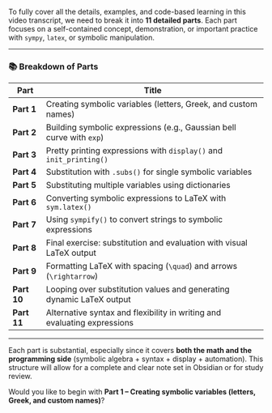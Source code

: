 To fully cover all the details, examples, and code-based learning in this video transcript, we need to break it into **11 detailed parts**. Each part focuses on a self-contained concept, demonstration, or important practice with `sympy`, `latex`, or symbolic manipulation.

---

### 📚 Breakdown of Parts

| Part        | Title                                                                    |
| ----------- | ------------------------------------------------------------------------ |
| **Part 1**  | Creating symbolic variables (letters, Greek, and custom names)           |
| **Part 2**  | Building symbolic expressions (e.g., Gaussian bell curve with `exp`)     |
| **Part 3**  | Pretty printing expressions with `display()` and `init_printing()`       |
| **Part 4**  | Substitution with `.subs()` for single symbolic variables                |
| **Part 5**  | Substituting multiple variables using dictionaries                       |
| **Part 6**  | Converting symbolic expressions to LaTeX with `sym.latex()`              |
| **Part 7**  | Using `sympify()` to convert strings to symbolic expressions             |
| **Part 8**  | Final exercise: substitution and evaluation with visual LaTeX output     |
| **Part 9**  | Formatting LaTeX with spacing (`\quad`) and arrows (`\rightarrow`)       |
| **Part 10** | Looping over substitution values and generating dynamic LaTeX output     |
| **Part 11** | Alternative syntax and flexibility in writing and evaluating expressions |

---

Each part is substantial, especially since it covers **both the math and the programming side** (symbolic algebra + syntax + display + automation). This structure will allow for a complete and clear note set in Obsidian or for study review.

Would you like to begin with **Part 1 – Creating symbolic variables (letters, Greek, and custom names)**?